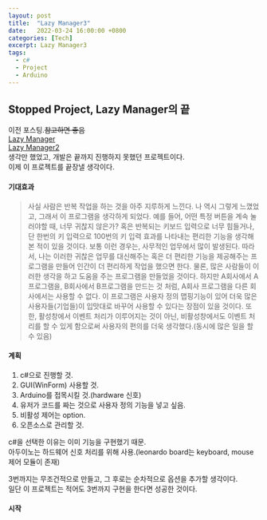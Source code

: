 ```yaml
---
layout: post
title:  "Lazy Manager3"
date:   2022-03-24 16:00:00 +0800
categories: [Tech]
excerpt: Lazy Manager3
tags:
  - c#  
  - Project
  - Arduino
---
```


## Stopped Project, Lazy Manager의 끝

이전 포스팅.~~참고하면 좋음~~  
[Lazy Manager](https://kdjun97.github.io/blog/Lazy_Manager/)  
[Lazy Manager2](https://kdjun97.github.io/blog/Lazy_Manager2/)  
생각만 했었고, 개발은 끝까지 진행하지 못했던 프로젝트이다.  
이제 이 프로젝트를 끝장낼 생각이다.  

#### 기대효과

> 사실 사람은 반복 작업을 하는 것을 아주 지루하게 느낀다.
> 나 역시 그렇게 느꼈었고, 그래서 이 프로그램을 생각하게 되었다.
> 예를 들어, 어떤 특정 버튼을 계속 눌러야할 때, 너무 귀찮지 않은가?
> 혹은 반복되는 키보드 입력으로 너무 힘들거나, 단 한번의 키 입력으로 100번의 키 입력 효과를 나타내는 편리한 기능을 생각해본 적이 있을 것이다.
> 보통 이런 경우는, 사무적인 업무에서 많이 발생된다.
> 따라서, 나는 이러한 귀찮은 업무를 대신해주는 혹은 더 편리한 기능을 제공해주는 프로그램을 만들어 인간이 더 편리하게 작업을 했으면 한다.
> 물론, 많은 사람들이 이러한 생각을 하고 도움을 주는 프로그램을 만들었을 것이다.
> 하지만 A회사에서 A프로그램을, B회사에서 B프로그램을 만드는 것 처럼, A회사 프로그램을 다른 회사에서는 사용할 수 없다.
> 이 프로그램은 사용자 정의 맵핑기능이 있어 더욱 많은 사용자들(기업들)이 입맛대로 바꾸어 사용할 수 있다는 장점이 있을 것이다.
> 또한, 활성창에서 이벤트 처리가 이루어지는 것이 아닌, 비활성창에서도 이벤트 처리를 할 수 있게 함으로써 사용자의 편의를 더욱 생각했다.(동시에 많은 일을 할 수 있음)

#### 계획

1. c#으로 진행할 것.  
2. GUI(WinForm) 사용할 것.  
3. Arduino를 접목시킬 것.(hardware 신호)  
4. 유저가 코드를 짜는 것으로 사용자 정의 기능을 넣고 싶음.  
5. 비활성 제어는 option.
6. 오픈소스로 관리할 것.

c#을 선택한 이유는 이미 기능을 구현했기 때문.  
아두이노는 하드웨어 신호 처리를 위해 사용.(leonardo board는 keyboard, mouse 제어 모듈이 존재)  

3번까지는 무조건적으로 만들고, 그 후로는 순차적으로 옵션을 추가할 생각이다.  
일단 이 프로젝트는 적어도 3번까지 구현을 한다면 성공한 것이다.  

#### 시작

